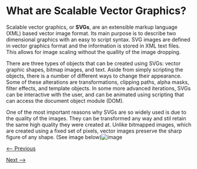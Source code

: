 # What are Scalable Vector Graphics?

Scalable vector graphics, or **SVGs**, are an extensible markup language (XML) based vector image format. Its main purpose is to describe two dimensional graphics with an easy to script syntax. SVG images are defined in vector graphics format and the information is stored in XML text files. This allows for image scaling without the quallity of the image dropping.

There are three types of objects that can be created using SVGs: vector graphic shapes, bitmap images, and text. Aside from simply scripting the objects, there is a number of different ways to change their appearance. Some of these alterations are transformations, clipping paths, alpha masks, filter effects, and template objects. In some more advanced iterations, SVGs can be interactive with the user, and can be animated using scripting that can access the document object module (DOM).

One of the most important reasons why SVGs are so widely used is due to the quality of the images. They can be transformed any way and stil retain the same high quality they were created at. Unlike bitmapped images, which are created using a fixed set of pixels, vector images preserve the sharp figure of any shape. (See image below)![image](https://user-images.githubusercontent.com/112105372/206319807-d123c291-d964-4e53-8bfe-ef17a9b8a31b.png)




[<-- Previous](README.md)

[Next -->](Step1.md)
